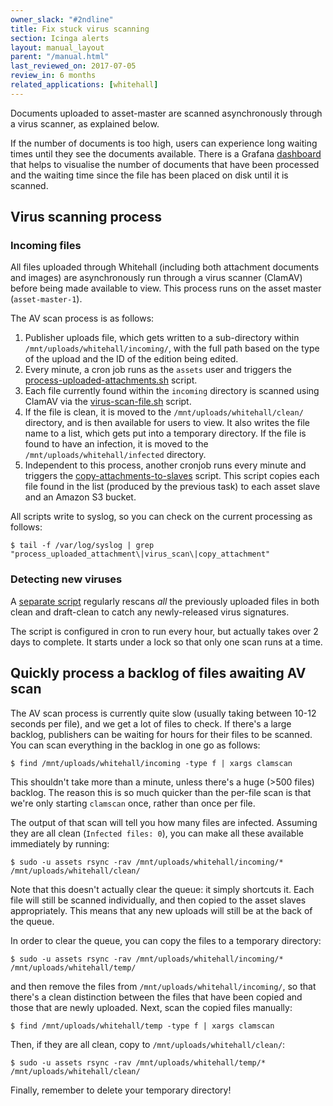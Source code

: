 ```yaml
---
owner_slack: "#2ndline"
title: Fix stuck virus scanning
section: Icinga alerts
layout: manual_layout
parent: "/manual.html"
last_reviewed_on: 2017-07-05
review_in: 6 months
related_applications: [whitehall]
---
```


Documents uploaded to asset-master are scanned asynchronously through
a virus scanner, as explained below.

If the number of documents is too high, users can experience long waiting times
until they see the documents available. There is a Grafana [dashboard](https://grafana.publishing.service.gov.uk/dashboard/file/asset_master_virus_scan_speed.json)
that helps to visualise the number of documents that have been processed and the
waiting time since the file has been placed on disk until it is scanned.

## Virus scanning process

### Incoming files

All files uploaded through Whitehall (including both attachment documents and
images) are asynchronously run through a virus scanner (ClamAV) before being
made available to view.  This process runs on the asset master
(`asset-master-1`).

The AV scan process is as follows:

1. Publisher uploads file, which gets written to a sub-directory within
   `/mnt/uploads/whitehall/incoming/`, with the full path based on the
   type of the upload and the ID of the edition being edited.
2. Every minute, a cron job runs as the `assets` user and triggers the
   [process-uploaded-attachments.sh](https://github.com/alphagov/govuk-puppet/blob/master/modules/govuk/templates/node/s_asset_base/process-uploaded-attachments.sh.erb)
   script.
3. Each file currently found within the `incoming` directory is
   scanned using ClamAV via the
   [virus-scan-file.sh](https://github.com/alphagov/govuk-puppet/blob/master/modules/govuk/files/node/s_asset_base/virus-scan-file.sh)
   script.
4. If the file is clean, it is moved to the `/mnt/uploads/whitehall/clean/`
   directory, and is then available for users to view. It also writes the file
   name to a list, which gets put into a temporary directory. If the file is
   found to have an infection, it is moved to the
   `/mnt/uploads/whitehall/infected` directory.
5. Independent to this process, another cronjob runs every minute and triggers
   the
   [copy-attachments-to-slaves](https://github.com/alphagov/govuk-puppet/blob/master/modules/govuk/templates/node/s_asset_base/copy-attachments-to-slaves.sh.erb)
   script. This script copies each file found in the list (produced by the
   previous task) to each asset slave and an Amazon S3 bucket.

All scripts write to syslog, so you can check on the current processing as
follows:

    $ tail -f /var/log/syslog | grep "process_uploaded_attachment\|virus_scan\|copy_attachment"

### Detecting new viruses

A [separate script](https://github.com/alphagov/govuk-puppet/blob/master/modules/govuk/files/node/s_asset_base/virus_scan.sh)
regularly rescans *all* the previously uploaded files in both clean and
draft-clean to catch any newly-released virus signatures.

The script is configured in cron to run every hour, but actually takes over 2
days to complete. It starts under a lock so that only one scan runs at a time.

## Quickly process a backlog of files awaiting AV scan

The AV scan process is currently quite slow (usually taking between 10-12
seconds per file), and we get a lot of files to check.  If there's a large
backlog, publishers can be waiting for hours for their files to be scanned.
You can scan everything in the backlog in one go as follows:

    $ find /mnt/uploads/whitehall/incoming -type f | xargs clamscan

This shouldn't take more than a minute, unless there's a huge (>500 files)
backlog.  The reason this is so much quicker than the per-file scan is that
we're only starting `clamscan` once, rather than once per file.

The output of that scan will tell you how many files are infected.  Assuming
they are all clean (`Infected files: 0`), you can make all these available
immediately by running:

    $ sudo -u assets rsync -rav /mnt/uploads/whitehall/incoming/* /mnt/uploads/whitehall/clean/

Note that this doesn't actually clear the queue: it simply shortcuts it.  Each
file will still be scanned individually, and then copied to the asset slaves
appropriately.  This means that any new uploads will still be at the back of
the queue.

In order to clear the queue, you can copy the files to a temporary directory:

    $ sudo -u assets rsync -rav /mnt/uploads/whitehall/incoming/* /mnt/uploads/whitehall/temp/

and then remove the files from `/mnt/uploads/whitehall/incoming/`, so that there's
a clean distinction between the files that have been copied and those that are
newly uploaded.  Next, scan the copied files manually:

    $ find /mnt/uploads/whitehall/temp -type f | xargs clamscan

Then, if they are all clean, copy to `/mnt/uploads/whitehall/clean/`:

    $ sudo -u assets rsync -rav /mnt/uploads/whitehall/temp/* /mnt/uploads/whitehall/clean/

Finally, remember to delete your temporary directory!
